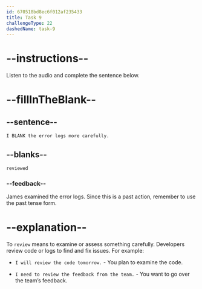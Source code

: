 ```yaml
---
id: 670518bd8ec6f012af235433
title: Task 9
challengeType: 22
dashedName: task-9
---
```


<!--
AUDIO REFERENCE:
James: I reviewed the error logs more carefully.
-->

# --instructions--

Listen to the audio and complete the sentence below.

# --fillInTheBlank--

## --sentence--

`I BLANK the error logs more carefully.`

## --blanks--

`reviewed`

### --feedback--

James examined the error logs. Since this is a past action, remember to use the past tense form.

# --explanation--

To `review` means to examine or assess something carefully. Developers review code or logs to find and fix issues. For example:

- `I will review the code tomorrow.` - You plan to examine the code.

- `I need to review the feedback from the team.` - You want to go over the team’s feedback.
